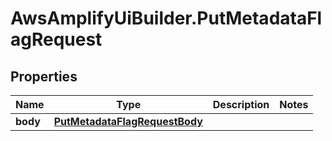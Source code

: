 # AwsAmplifyUiBuilder.PutMetadataFlagRequest

## Properties

Name | Type | Description | Notes
------------ | ------------- | ------------- | -------------
**body** | [**PutMetadataFlagRequestBody**](PutMetadataFlagRequestBody.md) |  | 


